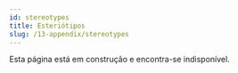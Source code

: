 ```yaml
---
id: stereotypes
title: Esteriótipos
slug: /13-appendix/stereotypes
---
```


Esta página está em construção e encontra-se indisponível.
